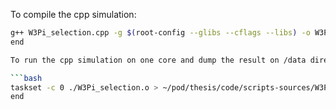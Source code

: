 To compile the cpp simulation:

```bash
g++ W3Pi_selection.cpp -g $(root-config --glibs --cflags --libs) -o W3Pi_selection.o
end

To run the cpp simulation on one core and dump the result on /data directory:

```bash
taskset -c 0 ./W3Pi_selection.o > ~/pod/thesis/code/scripts-sources/W3Pi-selection-algorithm/data/l1Nano_WTo3Pion_PU200_cppreco.csv
end
